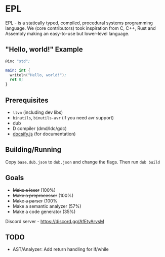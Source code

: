 # EPL

EPL - is a statically typed, compiled, procedural systems programming language. We (core contributors) took
inspiration from C, C++, Rust and Assembly making an easy-to-use but lower-level language.

## "Hello, world!" Example

```nasm
@inc "std";

main: int {
  writeln("Hello, world!");
  ret 0;
}
```

## Prerequisites

* `llvm` (including dev libs)
* `binutils`, `binutils-avr` (if you need avr support)
* dub
* D compiler (dmd/ldc/gdc)
* [docsify.js](https://docsify.js.org/) (for documentation)

## Building/Running

Copy `base.dub.json` to `dub.json` and change the flags. Then run `dub build`

## Goals

* ~~Make a lexer~~ (100%)
* ~~Make a preprocessor~~ (100%)
* ~~Make a parser~~ (100%
* Make a semantic analyzer (57%)
* Make a code generator (35%)

Discord server - https://discord.gg/AfEtyArvsM

## TODO

- AST/Analyzer: Add return handling for if/while
